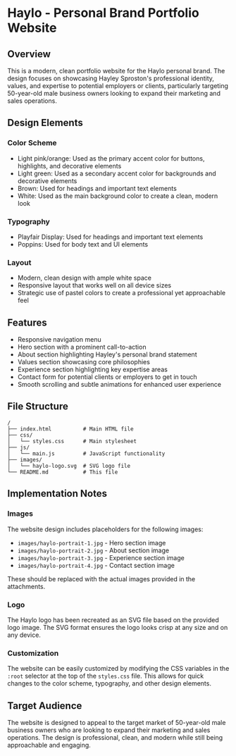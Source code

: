 # Haylo - Personal Brand Portfolio Website

## Overview
This is a modern, clean portfolio website for the Haylo personal brand. The design focuses on showcasing Hayley Sproston's professional identity, values, and expertise to potential employers or clients, particularly targeting 50-year-old male business owners looking to expand their marketing and sales operations.

## Design Elements

### Color Scheme
- Light pink/orange: Used as the primary accent color for buttons, highlights, and decorative elements
- Light green: Used as a secondary accent color for backgrounds and decorative elements
- Brown: Used for headings and important text elements
- White: Used as the main background color to create a clean, modern look

### Typography
- Playfair Display: Used for headings and important text elements
- Poppins: Used for body text and UI elements

### Layout
- Modern, clean design with ample white space
- Responsive layout that works well on all device sizes
- Strategic use of pastel colors to create a professional yet approachable feel

## Features
- Responsive navigation menu
- Hero section with a prominent call-to-action
- About section highlighting Hayley's personal brand statement
- Values section showcasing core philosophies
- Experience section highlighting key expertise areas
- Contact form for potential clients or employers to get in touch
- Smooth scrolling and subtle animations for enhanced user experience

## File Structure
```
/
├── index.html          # Main HTML file
├── css/
│   └── styles.css      # Main stylesheet
├── js/
│   └── main.js         # JavaScript functionality
├── images/
│   └── haylo-logo.svg  # SVG logo file
└── README.md           # This file
```

## Implementation Notes

### Images
The website design includes placeholders for the following images:
- `images/haylo-portrait-1.jpg` - Hero section image
- `images/haylo-portrait-2.jpg` - About section image
- `images/haylo-portrait-3.jpg` - Experience section image
- `images/haylo-portrait-4.jpg` - Contact section image

These should be replaced with the actual images provided in the attachments.

### Logo
The Haylo logo has been recreated as an SVG file based on the provided logo image. The SVG format ensures the logo looks crisp at any size and on any device.

### Customization
The website can be easily customized by modifying the CSS variables in the `:root` selector at the top of the `styles.css` file. This allows for quick changes to the color scheme, typography, and other design elements.

## Target Audience
The website is designed to appeal to the target market of 50-year-old male business owners who are looking to expand their marketing and sales operations. The design is professional, clean, and modern while still being approachable and engaging.